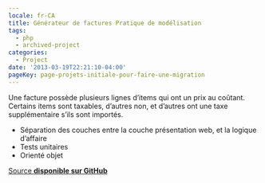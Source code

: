 ```yaml
---
locale: fr-CA
title: Générateur de factures Pratique de modélisation
tags:
  - php
  - archived-project
categories:
  - Project
date: '2013-03-19T22:21:10-04:00'
pageKey: page-projets-initiale-pour-faire-une-migration
---
```


Une facture possède plusieurs lignes d’items qui ont un prix au coûtant.
Certains items sont taxables, d’autres non, et d’autres ont une taxe
supplémentaire s’ils sont importés.

- Séparation des couches entre la couche présentation web, et la logique
  d’affaire
- Tests unitaires
- Orienté objet

[Source **disponible sur GitHub**][repo]

[repo]: https://github.com/renoirb/testing-sandbox
